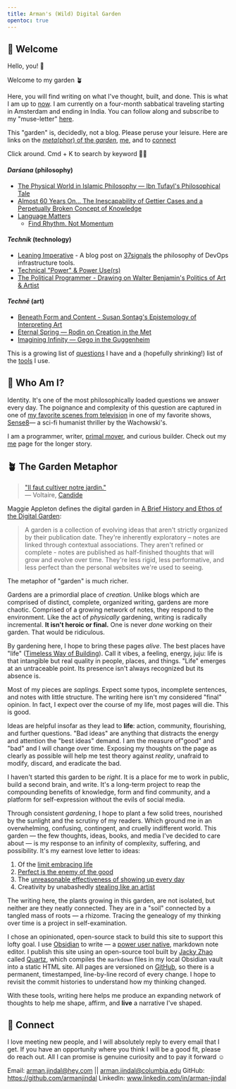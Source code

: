 ```yaml
---
title: Arman's (Wild) Digital Garden
opentoc: true
---
```

##  🌊 Welcome 

Hello, you! 👋

Welcome to my garden 🪴

Here, you will find writing on what I've thought, built, and done. This is what I am up to [now](digital-garden/now.md).  I am currently on a four-month sabbatical traveling starting in Amsterdam and ending in India. You can follow along and subscribe to my "muse-letter" [here](https://world.hey.com/arman.jindal/my-travel-muse-letter-afeac6a7). 

This "garden" is, decidedly, not a blog. Please peruse your leisure. Here are links on the [*meta*(phor) of the *garden*](https://armanjindal.github.io/#-the-garden-metaphor),  [me](digital-garden/me.md), and to [connect](https://armanjindal.github.io/#-connect)

Click around. Cmd + K to search by keyword 🕵️‍♂️
####  *Darśana* (philosophy)
- [The Physical World in Islamic Philosophy — Ibn Tufayl's Philosophical Tale](digital-garden/philosophy/Ibn-Tufayl.md)
- [Almost 60 Years On... The Inescapability of Gettier Cases and a Perpetually Broken Concept of Knowledge](digital-garden/philosophy/The-Inescapability-of-Gettier%20Cases.md)
- [Language Matters](digital-garden/philosophy/Language-Matters.md)
	- [Find Rhythm. Not Momentum](digital-garden/philosophy/Rhythm-Not-Momentum.md)
#### *Technik* (technology) 
- [Leaning Imperative](https://dev.37signals.com/leaning-imperative/) - A blog post on [37signals](https://37signals.com/) the philosophy of DevOps infrastructure tools.
- [Technical "Power" & Power Use(rs)](digital-garden/technology/Independent%20Study/Power%20&%20Power%20User%20-%20Prospectus.md)
-  [The Political Programmer - Drawing on Walter Benjamin's Politics of Art & Artist](digital-garden/technology/The-Political-Programmer.md)
####  *Technē* (art)
- [Beneath Form and Content - Susan Sontag's Epistemology of Interpreting Art](digital-garden/philosophy/Beyond-Form-Content.md)
- [Eternal Spring — Rodin on Creation in the Met](digital-garden/art/Rodin/Eternal%20Spring%20—%20A%20Formal%20Analysis%20of%20Rodin.md)
- [Imagining Infinity — Gego in the Guggenheim](digital-garden/art/Geggo/Imagining%20Infinity%20—%20Gego.md)

This is a growing list of [questions](digital-garden/Questions.md) I have and a (hopefully shrinking!) list of the [tools](digital-garden/Tools.md) I use. 

## 🧐 Who Am I?

Identity. It's one of the most philosophically loaded questions we answer every day. The poignance and complexity of this question are captured in one of [my favorite scenes from television](https://www.youtube.com/watch?t=70&v=fR5-x7v7UkE&feature=youtu.be) in one of my favorite shows, [Sense8](https://en.wikipedia.org/wiki/Sense8)— a sci-fi humanist thriller by the Wachowski's.

I am a programmer, writer, [primal mover](https://www.youtube.com/watch?v=HpjVJbGMxaE), and curious builder. Check out my [me](digital-garden/me.md) page for the longer story. 

## 🪴 The Garden Metaphor 

> [ "Il faut cultiver notre jardin."](https://www.theschooloflife.com/article/cultivate-own-garden-voltaire/)  
> — Voltaire, [Candide](https://en.wikipedia.org/wiki/Candide)

Maggie Appleton defines the digital garden in [A Brief History and Ethos of the Digital Garden](https://maggieappleton.com/garden-history):

> A garden is a collection of evolving ideas that aren't strictly organized by their publication date. They're inherently exploratory – notes are linked through contextual associations. They aren't refined or complete - notes are published as half-finished thoughts that will grow and evolve over time. They're less rigid, less performative, and less perfect than the personal websites we're used to seeing.

The metaphor of "garden" is much richer.

Gardens are a primordial place of *creation*. Unlike blogs which are comprised of distinct, complete, organized writing, gardens are more chaotic. Comprised of a growing network of notes, they respond to the environment. Like the act of *physically* gardening, writing is radically incremental. **It isn't heroic or final.**  One is never *done* working on their garden. That would be ridiculous. 

By gardening here, I hope to bring these pages *alive*. The best places have "life" ([Timeless Way of Building](https://en.wikipedia.org/wiki/The_Timeless_Way_of_Building)). Call it vibes, a feeling, energy, juju: life is that intangible but real quality in people, places, and things. "Life" emerges at an untraceable point. Its presence isn't always recognized but its absence is. 

Most of my pieces are *saplings.* Expect some typos, incomplete sentences, and notes with little structure. The writing here isn't my considered "final" opinion. In fact, I expect over the course of my life, most pages will die. This is good. 

Ideas are helpful insofar as they lead to **life**: action, community, flourishing, and further questions. "Bad ideas" are anything that distracts the energy and attention the "best ideas" demand. I am the measure of"good" and "bad" and I will change over time. Exposing my thoughts on the page as clearly as possible will help me test theory against *reality*, unafraid to modify, discard, and eradicate the bad.

I haven't started this garden to be *right*. It is a place for me to work in public, build a second brain, and write. It's a long-term project to reap the compounding benefits of knowledge, form and find community, and a platform for self-expression without the evils of social media. 

Through consistent *gardening*, I hope to plant a few solid trees, nourished by the sunlight and the scrutiny of my readers. Which ground me in an overwhelming, confusing, contingent, and cruelly indifferent world. This garden — the few thoughts, ideas, books, and media I've decided to care about — is my response to an infinity of complexity, suffering, and possibility. It's my earnest love letter to ideas: 
1. Of the [limit embracing life](https://www.oliverburkeman.com/the-imperfectionist)
2. [Perfect is the enemy of the good](https://en.wikipedia.org/wiki/Perfect_is_the_enemy_of_good) 
3. The [unreasonable effectiveness of showing up every day](https://typesense.org/blog/the-unreasonable-effectiveness-of-just-showing-up-everyday/)
4. Creativity by unabashedly [stealing like an artist](https://en.wikipedia.org/wiki/Steal_Like_an_Artist)

The writing here, the plants growing in this garden, are not isolated, but neither are they neatly connected. They are in a "soil" connected by a tangled mass of roots — a rhizome. Tracing the genealogy of my thinking over time is a project in self-examination. 

I chose an opinionated, open-source stack to build this site to support this lofty goal. I use [Obsidian](https://obsidian.md/) to write — a [power user native](digital-garden/technology/Independent%20Study/Power%20&%20Power%20User%20-%20Prospectus.md), markdown note editor.  I publish this site using an open-source tool built by [Jacky Zhao](https://jzhao.xyz/) called [Quartz](https://github.com/jackyzha0/quartz#quartz), which compiles the `markdown` files in my local Obsidian vault into a static HTML site. All pages are versioned on [GitHub](https://github.com/armanjindal/armanjindal.github.io/commit/hugo), so there is a permanent, timestamped, line-by-line record of every change. I hope to revisit the commit histories to understand how my thinking changed. 

With these tools, writing here helps me produce an expanding network of thoughts to help me shape, affirm, and **live** a narrative I've shaped. 
## 🔗 Connect 

I love meeting new people, and I will absolutely reply to every email that I get. If you have an opportunity where you think I will be a good fit, please do reach out. All I can promise is genuine curiosity and to pay it forward ☺️

Email: arman.jindal@hey.com || arman.jindal@columbia.edu
GitHub: https://github.com/armanjindal
LinkedIn: www.linkedin.com/in/arman-jindal

